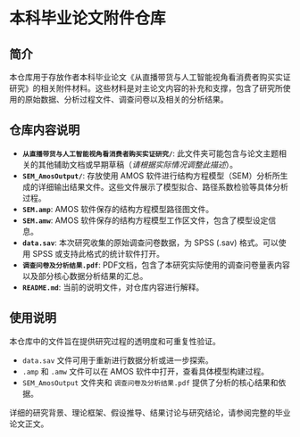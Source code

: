 # 本科毕业论文附件仓库

## 简介

本仓库用于存放作者本科毕业论文《从直播带货与人工智能视角看消费者购买实证研究》的相关附件材料。这些材料是对主论文内容的补充和支撑，包含了研究所使用的原始数据、分析过程文件、调查问卷以及相关的分析结果。

## 仓库内容说明

* **`从直播带货与人工智能视角看消费者购买实证研究/`**: 此文件夹可能包含与论文主题相关的其他辅助文档或早期草稿（*请根据实际情况调整此描述*）。
* **`SEM_AmosOutput/`**: 存放使用 AMOS 软件进行结构方程模型（SEM）分析所生成的详细输出结果文件。这些文件展示了模型拟合、路径系数检验等具体分析过程。
* **`SEM.amp`**: AMOS 软件保存的结构方程模型路径图文件。
* **`SEM.amw`**: AMOS 软件保存的结构方程模型工作区文件，包含了模型设定信息。
* **`data.sav`**: 本次研究收集的原始调查问卷数据，为 SPSS (.sav) 格式。可以使用 SPSS 或支持此格式的统计软件打开。
* **`调查问卷及分析结果.pdf`**: PDF文档，包含了本研究实际使用的调查问卷量表内容以及部分核心数据分析结果的汇总。
* **`README.md`**: 当前的说明文件，对仓库内容进行解释。

## 使用说明

本仓库中的文件旨在提供研究过程的透明度和可重复性验证。

* `data.sav` 文件可用于重新进行数据分析或进一步探索。
* `.amp` 和 `.amw` 文件可以在 AMOS 软件中打开，查看具体模型构建过程。
* `SEM_AmosOutput` 文件夹和 `调查问卷及分析结果.pdf` 提供了分析的核心结果和依据。

详细的研究背景、理论框架、假设推导、结果讨论与研究结论，请参阅完整的毕业论文正文。

